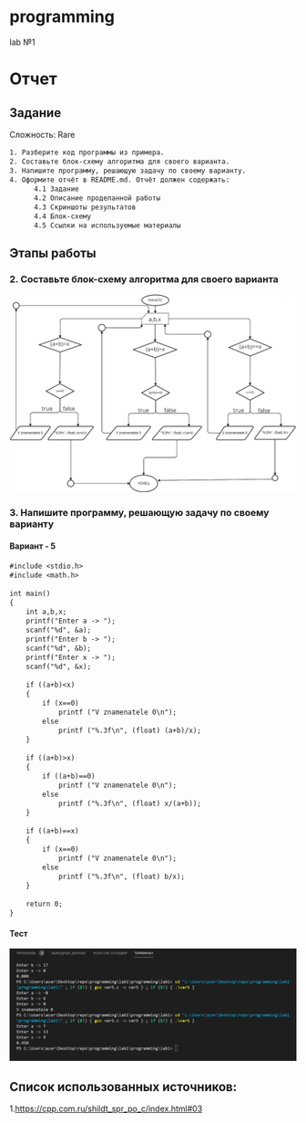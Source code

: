# programming
lab №1

# Отчет 
## Задание
Сложность:
  Rare
    
    1. Разберите код программы из примера.
    2. Составьте блок-схему алгоритма для своего варианта.
    3. Напишите программу, решающую задачу по своему варианту.
    4. Оформите отчёт в README.md. Отчёт должен содержать:
          4.1 Задание
          4.2 Описание проделанной работы
          4.3 Скриншоты результатов
          4.4 Блок-схему
          4.5 Ссылки на используемые материалы

## Этапы работы
 ### 2. Составьте блок-схему алгоритма для своего варианта

![Image text](https://github.com/mgrkikyan/programming/blob/main/lab1/блок-схема.png)

### 3. Напишите программу, решающую задачу по своему варианту
#### Вариант - 5
```
#include <stdio.h>
#include <math.h>

int main()
{
    int a,b,x;
    printf("Enter a -> ");
    scanf("%d", &a);
    printf("Enter b -> ");
    scanf("%d", &b);
    printf("Enter x -> ");
    scanf("%d", &x);

    if ((a+b)<x)
    {
        if (x==0) 
            printf ("V znamenatele 0\n");
        else 
            printf ("%.3f\n", (float) (a+b)/x);
    }

    if ((a+b)>x)
    {
        if ((a+b)==0) 
            printf ("V znamenatele 0\n");
        else 
            printf ("%.3f\n", (float) x/(a+b));
    }

    if ((a+b)==x)
    {
        if (x==0)
            printf ("V znamenatele 0\n");
        else 
            printf ("%.3f\n", (float) b/x);
    }
    
    return 0;
}
```
#### Тест 

![Image text](https://github.com/mgrkikyan/programming/blob/main/lab1/Ввод%20данных.png)

## Список использованных источников:
1.https://cpp.com.ru/shildt_spr_po_c/index.html#03
